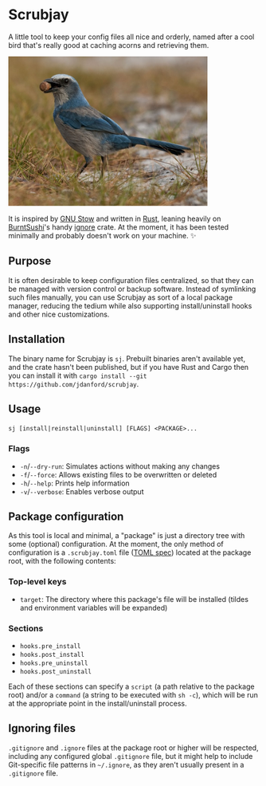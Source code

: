 # Scrubjay

A little tool to keep your config files all nice and orderly, named after a cool bird that's really good at caching acorns and retrieving them.

<img src="media/scrub-jay-acorn.jpg" alt="Scrub jay carrying acorn" width="400" height="300">

It is inspired by [GNU Stow](https://www.gnu.org/software/stow/) and written in [Rust](https://www.rust-lang.org/en-US/), leaning heavily on [BurntSushi](https://github.com/BurntSushi/)'s handy [ignore](https://github.com/BurntSushi/ripgrep/tree/master/ignore) crate.
At the moment, it has been tested minimally and probably doesn't work on your machine. ✨

## Purpose

It is often desirable to keep configuration files centralized, so that they can be managed with version control or backup software. Instead of symlinking such files manually, you can use Scrubjay as sort of a local package manager, reducing the tedium while also supporting install/uninstall hooks and other nice customizations.

## Installation

The binary name for Scrubjay is `sj`. Prebuilt binaries aren't available yet, and the crate hasn't been published, but if you have Rust and Cargo then you can install it with `cargo install --git https://github.com/jdanford/scrubjay`.

## Usage

`sj [install|reinstall|uninstall] [FLAGS] <PACKAGE>...`

### Flags
- `-n`/`--dry-run`: Simulates actions without making any changes
- `-f`/`--force`: Allows existing files to be overwritten or deleted
- `-h`/`--help`: Prints help information
- `-v`/`--verbose`: Enables verbose output

## Package configuration

As this tool is local and minimal, a "package" is just a directory tree with some (optional) configuration. At the moment, the only method of configuration is a `.scrubjay.toml` file ([TOML spec](https://github.com/toml-lang/toml)) located at the package root, with the following contents:

### Top-level keys
- `target`: The directory where this package's file will be installed (tildes and environment variables will be expanded)

### Sections
- `hooks.pre_install`
- `hooks.post_install`
- `hooks.pre_uninstall`
- `hooks.post_uninstall`

Each of these sections can specify a `script` (a path relative to the package root) and/or a `command` (a string to be executed with `sh -c`), which will be run at the appropriate point in the install/uninstall process.

## Ignoring files

`.gitignore` and `.ignore` files at the package root or higher will be respected, including any configured global `.gitignore` file, but it might help to include Git-specific file patterns in `~/.ignore`, as they aren't usually present in a `.gitignore` file.
